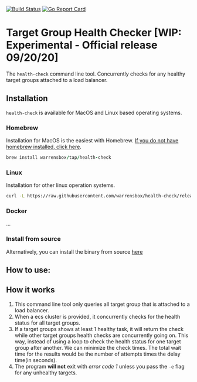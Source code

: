 [![Build Status](https://travis-ci.org/warrensbox/health-check.svg?branch=master)](https://travis-ci.org/warrensbox/health-check)
[![Go Report Card](https://goreportcard.com/badge/github.com/warrensbox/health-check)](https://goreportcard.com/report/github.com/warrensbox/health-check)

# Target Group Health Checker [WIP: Experimental - Official release 09/20/20]

The `health-check` command line tool. Concurrently checks for any healthy target groups attached to a load balancer. 

## Installation

`health-check` is available for MacOS and Linux based operating systems.

### Homebrew

Installation for MacOS is the easiest with Homebrew. [If you do not have homebrew installed, click here](https://brew.sh/).


```ruby
brew install warrensbox/tap/health-check
```

### Linux

Installation for other linux operation systems.

```sh
curl -L https://raw.githubusercontent.com/warrensbox/health-check/release/install.sh | bash
```

### Docker
...

### Install from source

Alternatively, you can install the binary from source [here](https://github.com/warrensbox/health-check/releases)

## How to use:


## How it works

1. This command line tool only queries all target group that is attached to a load balancer.
2. When a ecs cluster is provided, it concurrently checks for the health status for all target groups.
3. If a target groups shows at least 1 healthy task, it will return the check while other target groups health checks are concurrently going on. This way, instead of using a loop to check the health status for one target group after another. We can minimize the check times. The total wait time for the results would be the number of attempts times the delay time(in seconds).
4. The program **will not** exit with *error code 1* unless you pass the `-e` flag for any unhealthy targets.



